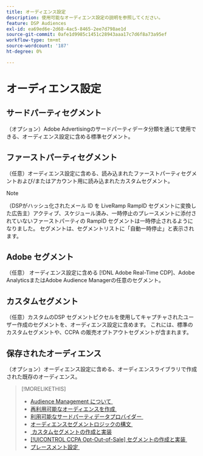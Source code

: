 ```yaml
---
title: オーディエンス設定
description: 使用可能なオーディエンス設定の説明を参照してください。
feature: DSP Audiences
exl-id: ea69ed6e-2d68-4ac5-8465-2ee7d798ae1d
source-git-commit: 0afe1d9985c1451c28943aaa17c7d6f8a73a95ef
workflow-type: tm+mt
source-wordcount: '187'
ht-degree: 0%

---
```


# オーディエンス設定

## サードパーティセグメント

（オプション）Adobe Advertisingのサードパーティデータ分類を通じて使用できる、オーディエンス設定に含める標準セグメント。

## ファーストパーティセグメント

（任意）オーディエンス設定に含める、読み込まれたファーストパーティセグメントおよび/またはアカウント用に読み込まれたカスタムセグメント。

>[!NOTE]
>
>（DSPがハッシュ化されたメール ID を LiveRamp RampID セグメントに変換した広告主）アクティブ、スケジュール済み、一時停止のプレースメントに添付されていないファーストパーティの RampID セグメントは一時停止されるようになりました。 セグメントは、セグメントリストに「自動一時停止」と表示されます。

## Adobe セグメント

（任意） オーディエンス設定に含める [!DNL Adobe Real-Time CDP]、Adobe AnalyticsまたはAdobe Audience Managerの任意のセグメント。

## カスタムセグメント

（任意）カスタムのDSP セグメントピクセルを使用してキャプチャされたユーザー作成のセグメントを、オーディエンス設定に含めます。 これには、標準のカスタムセグメントや、CCPA の販売オプトアウトセグメントが含まれます。

## 保存されたオーディエンス

（オプション）オーディエンス設定に含める、オーディエンスライブラリで作成された既存のオーディエンス。

>[!MORELIKETHIS]
>
>* [Audience Management について &#x200B;](audience-about.md)
>* [&#x200B; 再利用可能なオーディエンスを作成 &#x200B;](reusable-audience-create.md)
>* [&#x200B; 利用可能なサードパーティデータプロバイダー &#x200B;](third-party-data-providers.md)
>* [&#x200B; オーディエンスセグメントロジックの構文 &#x200B;](audience-segment-logic-syntax.md)
>* [&#x200B; カスタムセグメントの作成と実装 &#x200B;](custom-segment-create.md)
>* [[!UICONTROL CCPA Opt-Out-of-Sale] セグメントの作成と実装 &#x200B;](ccpa-opt-out-segment-create.md)
>* [&#x200B; プレースメント設定 &#x200B;](/help/dsp/campaign-management/placements/placement-settings.md)
